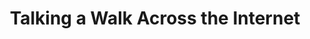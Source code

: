 ---
title: Talking a Walk Across the Internet
ongoing: false
years: 2021
link: https://www.moma.org/magazine/articles/677
description: >
  An essay for MoMA Magazine discussing how to use the internet more mindfully, and how the design of web browsers focus on efficiency rather than mindfullness.
---